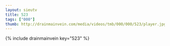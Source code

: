 ```yaml
--- 
layout: sieutv
title: 523
tags: ["000"]
thumb: http://drainmainvein.com/media/videos/tmb/000/000/523/player.jpg
---
```

{% include drainmainvein key="523" %} 

